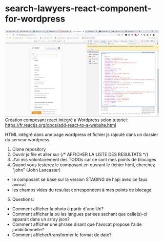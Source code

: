 # search-lawyers-react-component-for-wordpress
![ScreenShot](https://github.com/jessicakuijer/search-lawyers-react-component-for-wordpress/blob/master/screenshot.PNG)
 Création composant react intégré à Wordpress selon tutoriel: https://fr.reactjs.org/docs/add-react-to-a-website.html

HTML intégré dans une page wordpress et fichier js rajouté dans un dossier du serveur wordpress.
 
 1. Clone repository
 2. Ouvrir js file et aller sur {/* AFFICHER LA LISTE DES RESULTATS */}
 3. J'ai mis volontairement des TODOs car ce sont mes points de blocages
 4. Quand vous testerez le composant en ouvrant le fichier html, cherchez "john" (John Lancaster)
 - le composant se base sur la version STAGING de l'api avec ce faux avocat.
 - les champs vides du resultat correspondent à mes points de blocage
 5. Questions:
 - Comment afficher la photo à partir d'une Uri?
 - Comment afficher la ou les langues parlées sachant que celle(s)-ci apparait dans un array json?
 - Comment afficher une phrase disant que l'avocat propose l'aide juridictionnelle?
 - Comment afficher/transformer le format de date?
